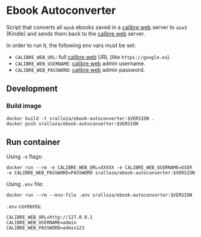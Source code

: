 # Ebook Autoconverter

Script that converts all `epub` ebooks saved in a [calibre web](https://docs.linuxserver.io/images/docker-calibre-web) server to `azw3` (Kindle) and sends them back to the [calibre web](https://docs.linuxserver.io/images/docker-calibre-web) server.

In order to run it, the following env vars must be set:

- `CALIBRE_WEB_URL`: full [calibre web](https://docs.linuxserver.io/images/docker-calibre-web) URL (like `https://google.es`).
- `CALIBRE_WEB_USERNAME`: [calibre web](https://docs.linuxserver.io/images/docker-calibre-web) admin username.
- `CALIBRE_WEB_PASSWORD`: [calibre web](https://docs.linuxserver.io/images/docker-calibre-web) admin password.

## Development

### Build image

```shell
docker build -t sralloza/ebook-autoconverter:$VERSION .
docker push sralloza/ebook-autoconverter:$VERSION
```

## Run container

Using `-e` flags:

```shell
docker run --rm -e CALIBRE_WEB_URL=XXXXX -e CALIBRE_WEB_USERNAME=USER -e CALIBRE_WEB_PASSWORD=PASSWORD sralloza/ebook-autoconverter:$VERSION
```

Using `.env` file:

```shell
docker run --rm --env-file .env sralloza/ebook-autoconverter:$VERSION
```

`.env` contents:

```text
CALIBRE_WEB_URL=http://127.0.0.1
CALIBRE_WEB_USERNAME=admin
CALIBRE_WEB_PASSWORD=admin123
```
